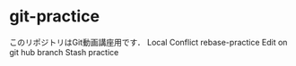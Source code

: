 # git-practice
このリポジトリはGit動画講座用です．
Local Conflict
rebase-practice Edit on git hub branch
Stash practice
